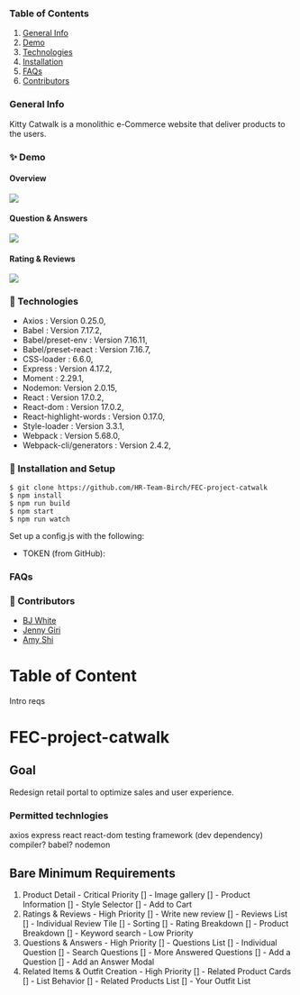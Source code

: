 ### Table of Contents
1. [General Info](#🌳-General-Info)
2. [Demo](#✨-Demo)
3. [Technologies](#🧪-Technologies)
4. [Installation](#🚀-Installation)
5. [FAQs](#FAQS)
6. [Contributors](#🤝-Contributors)


### General Info
Kitty Catwalk is a monolithic e-Commerce website that deliver products to the users.

### ✨ Demo
#### Overview
![](https://i.imgur.com/fyGgr7h.gif)

#### Question & Answers
![](https://imgur.com/jZcttxB.gif)

#### Rating & Reviews
![](https://i.imgur.com/fMTMZKa.gif)

### 🧪 Technologies
* Axios : Version 0.25.0,
* Babel : Version 7.17.2,
* Babel/preset-env : Version 7.16.11,
* Babel/preset-react : Version 7.16.7,
* CSS-loader : 6.6.0,
* Express : Version 4.17.2,
* Moment : 2.29.1,
* Nodemon: Version 2.0.15,
* React : Version 17.0.2,
* React-dom : Version 17.0.2,
* React-highlight-words : Version 0.17.0,
* Style-loader : Version 3.3.1,
* Webpack : Version 5.68.0,
* Webpack-cli/generators : Version 2.4.2,



### 🚀 Installation and Setup
```
$ git clone https://github.com/HR-Team-Birch/FEC-project-catwalk
$ npm install
$ npm run build
$ npm start
$ npm run watch
```
Set up a config.js with the following:

* TOKEN (from GitHub):


### FAQs


### 🤝 Contributors
- [BJ White](https://www.linkedin.com/in/bj-white/)
- [Jenny Giri](https://www.linkedin.com/in/jgiri/)
- [Amy Shi](https://www.linkedin.com/in/amy-shi218/)


















# Table of Content
Intro
reqs

# FEC-project-catwalk


## Goal

Redesign retail portal to optimize sales and user experience.

### Permitted technlogies
axios
express
react
react-dom
testing framework (dev dependency)
compiler? babel?
nodemon

## Bare Minimum Requirements

1. Product Detail - Critical Priority
  [] - Image gallery
  [] - Product Information
  [] - Style Selector
  [] - Add to Cart
2. Ratings & Reviews - High Priority
  [] - Write new review
  [] - Reviews List
  [] - Individual Review Tile
  [] - Sorting
  [] - Rating Breakdown
  [] - Product Breakdown
  [] - Keyword search - Low Priority
3. Questions & Answers - High Priority
  [] - Questions List
  [] - Individual Question
  [] - Search Questions
  [] - More Answered Questions
  [] - Add a Question
  [] - Add an Answer Modal
4. Related Items & Outfit Creation - High Priority
  [] - Related Product Cards
  [] - List Behavior
  [] - Related Products List
  [] - Your Outfit List